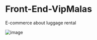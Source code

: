 # Front-End-VipMalas

E-commerce about luggage rental
 
![image](https://user-images.githubusercontent.com/46444941/115887324-32088b80-a428-11eb-887e-4b66eae88989.png)

